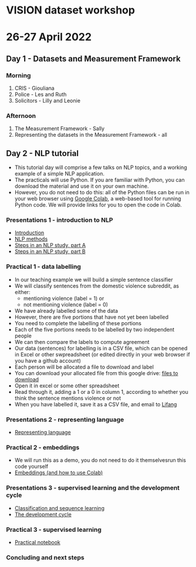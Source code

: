# VISION dataset workshop
# 26-27 April 2022

## Day 1 - Datasets and Measurement Framework

### Morning

1. CRIS - Giouliana
2. Police - Les and Ruth
3. Solicitors - Lilly and Leonie

### Afternoon

1. The Measurement Framework - Sally
2. Representing the datasets in the Measurement Framework - all


## Day 2 - NLP tutorial

- This tutorial day will comprise a few talks on NLP topics, and a working example of a simple NLP application.
- The practicals will use Python. If you are familiar with Python, you can download the material and use it on your own machine.
- However, you do not need to do this: all of the Python files can be run in your web browser using [Google Colab](https://colab.research.google.com/), a web-based tool for running Python code. We will provide links for you to open the code in Colab.

### Presentations 1 - introduction to NLP

- [Introduction](./presentations/01-nlp-intro.pdf)
- [NLP methods](./presentations/02-nlp-methods.pdf)
- [Steps in an NLP study, part A](./presentations/03-steps-in-an-nlp-study-A.pdf)
- [Steps in an NLP study, part B](./presentations/04-steps-in-an-nlp-study-B.pdf)


### Practical 1 - data labelling

- In our teaching example we will build a simple sentence classifier
- We will classify sentences from the domestic violence subreddit, as either:
    - mentioning violence (label = 1) or
    - not mentioning violence (label = 0)
- We have already labelled some of the data
- However, there are five portions that have not yet been labelled
- You need to complete the labelling of these portions
- Each of the five portions needs to be labelled by two independent people
- We can then compare the labels to compute agreement
- Our data (sentences) for labelling is in a CSV file, which can be opened in Excel or other swpreadsheet (or edited directly in your web browser if you have a github account)
- Each person will be allocated a file to download and label
- You can download your allocated file from this google drive: [files to download](https://drive.google.com/drive/folders/1cl2cjpyjwRD3Hl-3yor7N74wfK3FvBvR)
- Open it in excel or some other spreadsheet
- Read through it, adding a 1 or a 0 in column 1, according to whether you think the sentence mentions violence or not
- When you have labelled it, save it as a CSV file, and email to [Lifang](mailto:lifang.li@kcl.ac.uk)


### Presentations 2 - representing language

- [Representing language](./presentations/05-nlp-representation.pdf)

### Practical 2 - embeddings

- We will run this as a demo, you do not need to do it themselvesrun this code yourself
- [Embeddings (and how to use Colab)](https://githubtocolab.com/KHP-Informatics/vision/blob/main/dataset-workshop/practicals/embeddings.ipynb)

### Presentations 3 - supervised learning and the development cycle

- [Classification and sequence learning](./presentations/06-classification-and-sequence-learning.pdf)
- [The development cycle](./presentations/07-development-cycle-and-evaluation.pdf)

### Practical 3 - supervised learning

- [Practical notebook](https://githubtocolab.com/KHP-Informatics/vision/blob/main/dataset-workshop/practicals/NLP_supervised_learning.ipynb)

### Concluding and next steps



